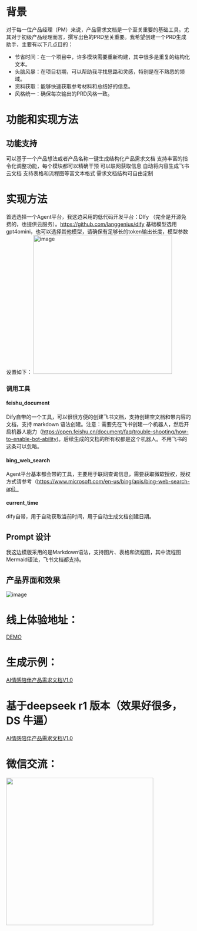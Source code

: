 # 背景
对于每一位产品经理（PM）来说，产品需求文档是一个至关重要的基础工具。尤其对于初级产品经理而言，撰写出色的PRD至关重要。我希望创建一个PRD生成助手，主要有以下几点目的：

- 节省时间：在一个项目中，许多模块需要重新构建，其中很多是重复的结构化文本。
- 头脑风暴：在项目初期，可以帮助我寻找思路和灵感，特别是在不熟悉的领域。
- 资料获取：能够快速获取参考材料和总结好的信息。
- 风格统一：确保每次输出的PRD风格一致。
# 功能和实现方法
## 功能支持
可以基于一个产品想法或者产品名称一键生成结构化产品需求文档
支持丰富的指令化调整功能，每个模块都可以精确干预
可以联网获取信息
自动将内容生成飞书云文档
支持表格和流程图等富文本格式
需求文档结构可自由定制
# 实现方法
首选选择一个Agent平台，我这边采用的低代码开发平台：DIfy （完全是开源免费的，也提供云服务）。https://github.com/langgenius/dify
基础模型选用gpt4omini，也可以选择其他模型，请确保有足够长的token输出长度，模型参数设置如下：
<img width="377" alt="image" src="https://github.com/user-attachments/assets/f12fc62a-28af-403b-ae9f-6f669dac6ad8" />

### 调用工具
#### feishu_document
Dify自带的一个工具，可以很很方便的创建飞书文档，支持创建空文档和带内容的文档，支持 markdown 语法创建。注意：需要先在飞书创建一个机器人，然后开启机器人能力（https://open.feishu.cn/document/faq/trouble-shooting/how-to-enable-bot-ability)。后续生成的文档的所有权都是这个机器人。不用飞书的这条可以忽略。

#### bing_web_search
Agent平台基本都会带的工具，主要用于联网查询信息，需要获取微软授权，授权方式请参考（https://www.microsoft.com/en-us/bing/apis/bing-web-search-api）

#### current_time
dify自带，用于自动获取当前时间，用于自动生成文档创建日期。

## Prompt 设计


我这边模版采用的是Markdown语法，支持图片、表格和流程图，其中流程图Mermaid语法，飞书文档都支持。

## 产品界面和效果

![image](https://github.com/user-attachments/assets/c0614cfd-c883-468b-9e58-9a63f53d8151)

# 线上体验地址：

[DEMO](https://dify-srv02.weicha88.com/chat/Nxdx7IXtsrcNVspv)

# 生成示例：

[AI情感陪伴产品需求文档V1.0](https://github.com/yy-hh/AutoPRD/blob/main/AI%E9%99%AA%E4%BC%B4%E4%BA%A7%E5%93%81%E9%9C%80%E6%B1%82%E6%96%87%E6%A1%A3V1.0.pdf)

# 基于deepseek r1 版本（效果好很多，DS 牛逼）
[AI情感陪伴产品需求文档V1.0](https://github.com/yy-hh/AutoPRD/blob/main/prd_by_deepseek.pdf)


# 微信交流：
<img src=https://github.com/user-attachments/assets/27415aaf-2e0a-42f9-9307-7336e434b8c5 width="400"/>

